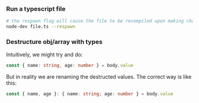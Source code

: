 
### Run a typescript file
```sh
# the respawn flag will cause the file to be recompiled upon making changes
node-dev file.ts --respawn
```

### Destructure obj/array with types
Intuitively, we might try and do:
```ts
const { name: string, age: number } = body.value
```

But in reality we are renaming the destructed values. The correct way is like this:
```ts
const { name, age }: { name: string; age: number } = body.value
```
